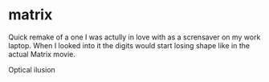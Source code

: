 # matrix

Quick remake of a one I was actully in love with as a scrensaver on my work laptop. When I looked into it the digits would start losing shape like in the actual Matrix movie.

Optical ilusion
